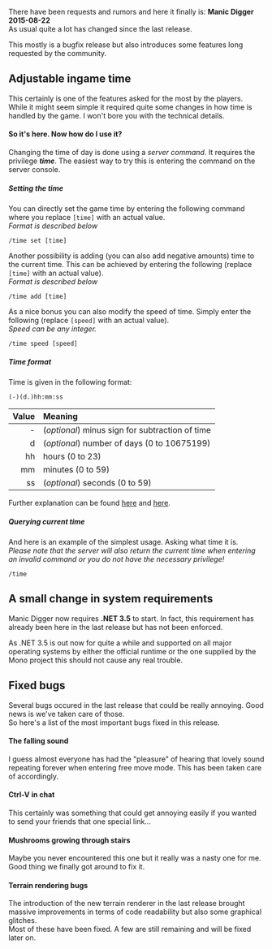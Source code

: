 There have been requests and rumors and here it finally is: **Manic Digger 2015-08-22**  
As usual quite a lot has changed since the last release.

This mostly is a bugfix release but also introduces some features long requested by the community.

## Adjustable ingame time
This certainly is one of the features asked for the most by the players.  
While it might seem simple it required quite some changes in how time is handled by the game. I won't bore you with the technical details.

#### So it's here. Now how do I use it?
Changing the time of day is done using a *server command*.
It requires the privilege ***time***.
The easiest way to try this is entering the command on the server console.

##### Setting the time
You can directly set the game time by entering the following command where you replace `[time]` with an actual value.  
*Format is described below*
```
/time set [time]
```

Another possibility is adding (you can also add negative amounts) time to the current time.
This can be achieved by entering the following (replace `[time]` with an actual value).  
*Format is described below*
```
/time add [time]
```

As a nice bonus you can also modify the speed of time.
Simply enter the following (replace `[speed]` with an actual value).  
*Speed can be any integer.*
```
/time speed [speed]
```

##### Time format
Time is given in the following format:
```
(-)(d.)hh:mm:ss
```
|Value|Meaning|
|----:|:------|
| -   | (*optional*) minus sign for subtraction of time |
| d   | (*optional*) number of days (0 to 10675199) |
| hh  | hours (0 to 23) |
| mm  | minutes (0 to 59) |
| ss  | (*optional*) seconds (0 to 59) |

Further explanation can be found [here](https://github.com/manicdigger/manicdigger/issues/107#issuecomment-72533357) and [here](https://msdn.microsoft.com/en-us/library/se73z7b9%28v=vs.90%29.aspx).

##### Querying current time
And here is an example of the simplest usage. Asking what time it is.  
*Please note that the server will also return the current time when entering an invalid command or you do not have the necessary privilege!*
```
/time
```

## A small change in system requirements
Manic Digger now requires **.NET 3.5** to start.
In fact, this requirement has already been here in the last release but has not been enforced.

As .NET 3.5 is out now for quite a while and supported on all major operating systems by either the official runtime or the one supplied by the Mono project this should not cause any real trouble.

## Fixed bugs
Several bugs occured in the last release that could be really annoying. Good news is we've taken care of those.  
So here's a list of the most important bugs fixed in this release.

#### The falling sound
I guess almost everyone has had the "pleasure" of hearing that lovely sound repeating forever when entering free move mode. This has been taken care of accordingly.

#### Ctrl-V in chat
This certainly was something that could get annoying easily if you wanted to send your friends that one special link...

#### Mushrooms growing through stairs
Maybe you never encountered this one but it really was a nasty one for me. Good thing we finally got around to fix it.

#### Terrain rendering bugs
The introduction of the new terrain renderer in the last release brought massive improvements in terms of code readability but also some graphical glitches.  
Most of these have been fixed. A few are still remaining and will be fixed later on.
